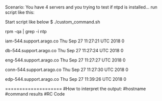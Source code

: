 Scenario: You have 4 servers and you trying to test if ntpd is installed... run script like this:

Start script like below
$ ./custom_command.sh


rpm -qa | grep -i ntp


iam-544.support.arago.co
Thu Sep 27 11:27:21 UTC 2018
0

db-544.support.arago.co
Thu Sep 27 11:27:24 UTC 2018
0

eng-544.support.arago.co
Thu Sep 27 11:27:27 UTC 2018
0

conn-544.support.arago.co
Thu Sep 27 11:27:30 UTC 2018
0

edp-544.support.arago.co
Thu Sep 27 11:39:26 UTC 2018
0

====================
#How to interpret the output:
#hostname
#command results
#RC Code
